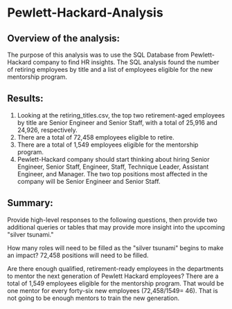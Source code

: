 # Pewlett-Hackard-Analysis

## Overview of the analysis:
The purpose of this analysis was to use the SQL Database from Pewlett-Hackard company to find HR insights. The SQL analysis found the number of retiring employees by title and a list of employees eligible for the new mentorship program. 

## Results:

1. Looking at the retiring_titles.csv, the top two retirement-aged employees by title are Senior Engineer and Senior Staff, with a total of 25,916 and 24,926, respectively.
2. There are a total of 72,458 employees eligible to retire. 
3. There are a total of 1,549 employees eligible for the mentorship program.  
4. Pewlett-Hackard company should start thinking about hiring Senior Engineer, Senior Staff, Engineer, Staff, Technique Leader, Assistant Engineer, and Manager. The two top positions most affected in the company will be Senior Engineer and Senior Staff.  

## Summary:
Provide high-level responses to the following questions, then provide two additional queries or tables that may provide more insight into the upcoming "silver tsunami."

How many roles will need to be filled as the "silver tsunami" begins to make an impact?
72,458 positions will need to be filled.

Are there enough qualified, retirement-ready employees in the departments to mentor the next generation of Pewlett Hackard employees? There are a total of 1,549 employees eligible for the mentorship program. That would be one mentor for every forty-six new employees (72,458/1549= 46). That is not going to be enough mentors to train the new generation. 